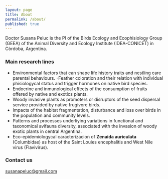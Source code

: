 ```yaml
---
layout: page
title: About
permalink: /about/
published: true
---
```


Doctor Susana Peluc is the PI of the Birds Ecology and Ecophisiology Group (GEEA) of the Animal Diversity and Ecology Institute (IDEA-CONICET) in Còrdoba, Argentina.

### Main research lines

- Environmental factors that can shape life history traits and nestling care parental behaviours.
-Feather coloration and their relation with individual phisiologycal status and trigger hormones on native bird species.
- Endocrine and inmunological effects of the consumption of fruits offered by native and exotics plants.
- Woody invasive plants as promoters or disruptors of the seed dispersal service provided by native frugivore birds.
- Impacts of the habitat fragmentation, disturbance and loss over birds in the population and community levels.
- Patterns and processes underliying variations in functional and taxonomical avifauna diversity, associated with the invasion of woody exotic plants in central Argentina. 
- Eco-epidemiologycal caracterizacion of __Zenaida auriculata__ (Columbidae) as host of the Saint Louies encephalitis and West Nile virus (Flavivirus).

### Contact us

[susanapeluc@gmail.com](mailto:susanapeluc@gmail.com)

